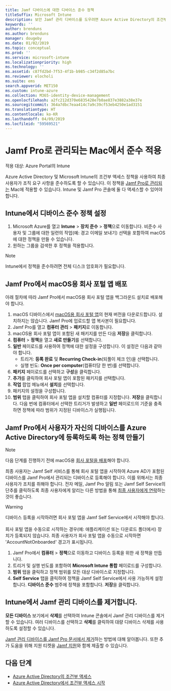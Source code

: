 ```yaml
---
title: Jamf 디바이스에 대한 디바이스 준수 정책
titleSuffix: Microsoft Intune
description: 보안 Jamf 관리 디바이스를 도우려면 Azure Active Directory의 조건부 액세스와 함께 Microsoft Intune 준수 정책을 사용합니다.
keywords: ''
author: brenduns
ms.author: brenduns
manager: dougeby
ms.date: 01/02/2019
ms.topic: conceptual
ms.prod: ''
ms.service: microsoft-intune
ms.localizationpriority: high
ms.technology: ''
ms.assetid: c87fd2bd-7f53-4f1b-b985-c34f2d85a7bc
ms.reviewer: elocholi
ms.suite: ems
search.appverid: MET150
ms.custom: intune-azure
ms.collection: M365-identity-device-management
ms.openlocfilehash: a2fc212d370e6835428e7b0ae837e3882a38e37e
ms.sourcegitcommit: 364a7dbc7eaa414c7a9c39cf53eb4250e1ad3151
ms.translationtype: HT
ms.contentlocale: ko-KR
ms.lasthandoff: 04/09/2019
ms.locfileid: "59569521"
---
```

# <a name="enforce-compliance-on-macs-managed-with-jamf-pro"></a>Jamf Pro로 관리되는 Mac에서 준수 적용

적용 대상: Azure Portal의 Intune

Azure Active Directory 및 Microsoft Intune의 조건부 액세스 정책을 사용하여 최종 사용자가 조직 요구 사항을 준수하도록 할 수 있습니다. 이 정책을 [Jamf Pro로 관리되는](conditional-access-integrate-jamf.md) Mac에 적용할 수 있습니다. Intune 및 Jamf Pro 콘솔에 둘 다 액세스할 수 있어야 합니다.

## <a name="set-up-device-compliance-policies-in-intune"></a>Intune에서 디바이스 준수 정책 설정

1. Microsoft Azure를 열고 **Intune** > **장치 준수** > **정책**으로 이동합니다. 비준수 사용자 및 그룹에 대한 일련의 작업(예: 경고 이메일 보내기) 선택을 포함하여 macOS에 대한 정책을 만들 수 있습니다.
2. 원하는 그룹을 검색한 후 정책을 적용합니다.

> [!Note]
> Intune에서 정책을 준수하려면 전체 디스크 암호화가 필요합니다.

## <a name="deploy-the-company-portal-app-for-macos-in-jamf-pro"></a>Jamf Pro에서 macOS용 회사 포털 앱 배포

아래 절차에 따라 Jamf Pro에서 macOS용 회사 포털 앱을 백그라운드 설치로 배포해야 합니다.

1. macOS 디바이스에서 [macOS용 회사 포털 앱](https://go.microsoft.com/fwlink/?linkid=862280)의 현재 버전을 다운로드합니다. 설치하지는 않습니다. Jamf Pro에 업로드할 앱 복사본이 필요합니다.
2. Jamf Pro를 열고 **컴퓨터 관리** > **패키지**로 이동합니다.
3. macOS용 회사 포털 앱이 포함된 새 패키지를 만든 다음 **저장**을 클릭합니다.
4. **컴퓨터** > **정책**을 열고 **새로 만들기**를 선택합니다.
5. **일반** 페이로드를 사용하여 정책에 대한 설정을 구성합니다. 이 설정은 다음과 같아야 합니다.
   - 트리거: **등록 완료** 및 **Recurring Check-in**(되풀이 체크 인)을 선택합니다.
   - 실행 빈도: **Once per computer**(컴퓨터당 한 번)를 선택합니다.
6. **패키지** 페이로드를 선택하고 **구성**을 클릭합니다.
7. **추가**를 클릭하여 회사 포털 앱이 포함된 패키지를 선택합니다.
8. **작업** 팝업 메뉴에서 **설치**를 선택합니다.
9. 패키지의 설정을 구성합니다.
10. **범위** 탭을 클릭하여 회사 포털 앱을 설치할 컴퓨터를 지정합니다. **저장**을 클릭합니다. 다음 번에 컴퓨터에서 선택한 트리거가 발생하고 **일반** 페이로드의 기준을 충족하면 정책에 따라 범위가 지정된 디바이스가 실행됩니다.

## <a name="create-a-policy-in-jamf-pro-to-have-users-register-their-devices-with-azure-active-directory"></a>Jamf Pro에서 사용자가 자신의 디바이스를 Azure Active Directory에 등록하도록 하는 정책 만들기

> [!NOTE]
> 다음 단계를 진행하기 전에 macOS용 [회사 포털을 배포](conditional-access-assign-jamf.md#deploy-the-company-portal-app-for-macos-in-jamf-pro)해야 합니다.  

최종 사용자는 Jamf Self 서비스를 통해 회사 포털 앱을 시작하여 Azure AD가 포함된 디바이스를 Jamf Pro에서 관리되는 디바이스로 등록해야 합니다. 이를 위해서는 최종 사용자가 조치를 취해야 합니다. 전자 메일, Jamf Pro 알림 또는 Jamf Self Service의 단추를 클릭하도록 최종 사용자에게 알리는 다른 방법을 통해 [최종 사용자에게 연락](end-user-educate.md)하는 것이 좋습니다.

> [!WARNING]
> 디바이스 등록을 시작하려면 회사 포털 앱을 Jamf Self Service에서 시작해야 합니다. <br><br>회사 포털 앱을 수동으로 시작하는 경우(예: 애플리케이션 또는 다운로드 폴더에서) 장치가 등록되지 않습니다. 최종 사용자가 회사 포털 앱을 수동으로 시작하면 'AccountNotOnboarded' 경고가 표시됩니다.

1. Jamf Pro에서 **컴퓨터** > **정책**으로 이동하고 디바이스 등록을 위한 새 정책을 만듭니다.
2. 트리거 및 실행 빈도를 포함하여 **Microsoft Intune 통합** 페이로드를 구성합니다.
3. **범위** 탭을 클릭하고 정책 범위를 모든 대상 디바이스로 지정합니다.
4. **Self Service** 탭을 클릭하여 정책을 Jamf Self Service에서 사용 가능하게 설정합니다. **디바이스 준수** 범주에 정책을 포함합니다. **저장**을 클릭합니다.

## <a name="removing-a-jamf-managed-device-from-intune"></a>Intune에서 Jamf 관리 디바이스를 제거합니다.

**모든 디바이스** 보기에서 **삭제**를 선택하여 Intune 콘솔에서 Jamf 관리 디바이스를 제거할 수 있습니다. 여러 디바이스를 선택하고 **삭제**를 클릭하여 대량 디바이스 삭제를 사용하도록 설정할 수 있습니다.

[Jamf 관리 디바이스를 Jamf Pro 문서에서 제거](https://www.jamf.com/jamf-nation/articles/80/unmanaging-computers-while-preserving-their-inventory-information)하는 방법에 대해 알아봅니다. 또한 추가 도움을 위해 지원 티켓을 [Jamf 지원](https://www.jamf.com/support/)와 함께 제출할 수 있습니다. 

## <a name="next-steps"></a>다음 단계

- [Azure Active Directory의 조건부 액세스](https://docs.microsoft.com/azure/active-directory/active-directory-conditional-access-azure-portal)
- [Azure Active Directory에서 조건부 액세스 시작](https://docs.microsoft.com/azure/active-directory/active-directory-conditional-access-azure-portal-get-started)
